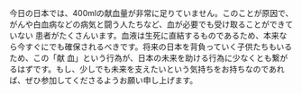 今日の日本では、400mlの献血量が非常に足りていません。このことが原因で、がんや白血病などの病気と闘う人たちなど、血が必要でも受け取ることができていない
患者がたくさんいます。血液は生死に直結するものであるため、本来なら今すぐにでも確保されるべきです。将来の日本を背負っていく子供たちもいるため、この「献
血」という行為が、日本の未来を助ける行為に少なくとも繋がるはずです。もし、少しでも未来を支えたいという気持ちをお持ちなのであれば、ぜひ参加してくださるようお願い申し上げます。
 
